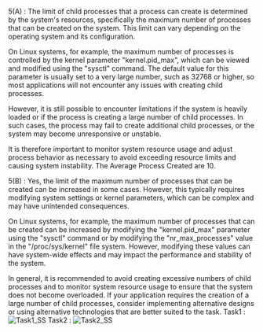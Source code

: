 5(A) : The limit of child processes that a process can create is determined by the system's resources, specifically the maximum number of processes that can be created on the system. This limit can vary depending on the operating system and its configuration.

On Linux systems, for example, the maximum number of processes is controlled by the kernel parameter "kernel.pid_max", which can be viewed and modified using the "sysctl" command. The default value for this parameter is usually set to a very large number, such as 32768 or higher, so most applications will not encounter any issues with creating child processes.

However, it is still possible to encounter limitations if the system is heavily loaded or if the process is creating a large number of child processes. In such cases, the process may fail to create additional child processes, or the system may become unresponsive or unstable.

It is therefore important to monitor system resource usage and adjust process behavior as necessary to avoid exceeding resource limits and causing system instability.
The Average Process Created are 10.

5(B) : Yes, the limit of the maximum number of processes that can be created can be increased in some cases. However, this typically requires modifying system settings or kernel parameters, which can be complex and may have unintended consequences.

On Linux systems, for example, the maximum number of processes that can be created can be increased by modifying the "kernel.pid_max" parameter using the "sysctl" command or by modifying the "nr_max_processes" value in the "/proc/sys/kernel" file system. However, modifying these values can have system-wide effects and may impact the performance and stability of the system.

In general, it is recommended to avoid creating excessive numbers of child processes and to monitor system resource usage to ensure that the system does not become overloaded. If your application requires the creation of a large number of child processes, consider implementing alternative designs or using alternative technologies that are better suited to the task.
Task1 : 
![Task1_SS](https://user-images.githubusercontent.com/123714188/231220876-73ed3178-6b42-476e-86ef-2180d7c3eeb4.png)
Task2 :
![Task2_SS](https://user-images.githubusercontent.com/123714188/231220967-ed90e53f-752f-4237-b234-4e14994bd687.png)

